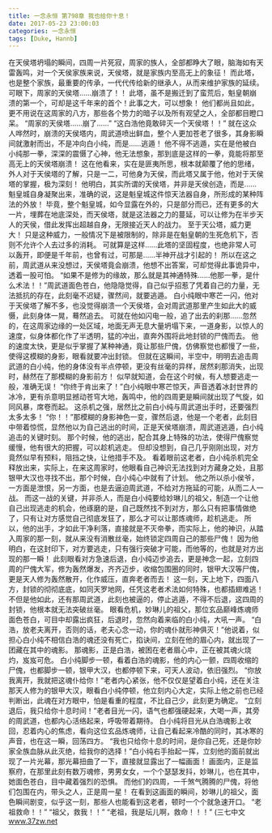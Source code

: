 ```yaml
---
title: 一念永恒 第798章 我也给你十息！
date: 2017-05-23 23:00:03
categories: 一念永恒
tags: [Duke, Hannb]
---
```


在天侯塔坍塌的瞬间，四周一片死寂，周家的族人，全部都睁大了眼，脑海如有天雷轰鸣，对一个天侯家族来说，天侯塔，就是家族内至高无上的象征！
而此塔，也是整个家族，最重要的传承，一代代传给新的继承人，从而来维护家族的延续。
可眼下，周家的天侯塔……崩溃了！！
此塔，虽不是搬迁到了蛮荒后，魁皇朝崩溃的第一个，可却是这千年来的首个！此事之大，可以想象！
他们都尚且如此，更不用说在这周家的八方，那些各个势力的暗子以及所有观望之人，全部都目瞪口呆。
“周家的天侯塔……崩了……”
“这白浩他竟敢碎灭一个天侯塔！！”
就在这众人哗然时，崩溃的天侯塔内，周武道喷出鲜血，整个人更加苍老了很多，其身影瞬间就激射而出，不是冲向白小纯，而是……逃遁！
他不得不逃遁，实在是他被白小纯那一拳，深深的震慑了心神，他无法想象，那到底是这样的一拳，竟能将那至高无上的天侯塔崩溃！
这在他看来，实在是匪夷所思，根本就颠覆了他的思绪，外人对于天侯塔的了解，只是一二，可他身为天侯，而此塔又属于他，他对于天侯塔的掌握，极为深刻！
他明白，其实所谓的天侯塔，并非是天侯创造，而是……魁皇城自身凝聚出来，准确的说，这是魁皇城这件惊天法器自身，所形成的某种阵法的外放！
毕竟，整个魁皇城，如今显露在外的，只是部分而已，还有更多的大一片，埋葬在地底深处，而天侯塔，就是这法器之力的蔓延，可以让修为在半步天人的天侯，借此发挥出超越自身，无限接近天人的战力。
至于天公塔，威力更大！
只是这种威力，一般情况下是被限制的，除非是在魁皇朝的生死危机下，否则不允许个人去过多的消耗。
可就算是这样……此塔的坚固程度，也绝非常人可以轰开，即便是千年前，也曾有过，可那是……半神开战才引起的！
所以在这之前，周武道从来没想过，天侯塔竟会崩溃，他想不出答案，可却觉得此事诡异中，透着一股可怕。
“如果不是修为的缘故，那么就是其神通特殊……他那一拳，是什么术法！！”周武道面色苍白，他隐隐觉得，自己似乎招惹了凭着自己的力量，无法抵抗的存在，此刻毫不迟疑，骤然间，就要逃遁。
白小纯眼中寒芒一闪，他对于天侯塔了解不多，也没觉得崩溃一个天侯塔，会对周武道那里产生如此大的威慑，此刻身体一晃，蓦然追去。
可就在他如闪电一般，追了出去的刹那……忽然的，在这周家边缘的一处区域，地面无声无息大量坍塌下来，一道身影，以惊人的速度，似身体都化作了半透明，猛的冲出，直奔外围将此地封锁的尸傀而去。
他的速度太快，更是似乎掌握了某种神通，竟让那些尸傀，仿佛察觉也都慢了一些，使得这模糊的身影，眼看就要冲出封锁。
但就在这瞬间，半空中，明明去追击周武道的白小纯，他的身体没有半点停顿，更没有丝毫的异样，居然刹那消失，出现时，赫然在了那模糊的身影前方！
似早就知道，会在这个时候，有人想要逃走一般，准确无误！
“你终于肯出来了！”白小纯眼中寒芒惊天，声音透着冰封世界的冰冷，更有杀意明显撼动苍穹大地，轰鸣中，他的四周更是瞬间就出现了气旋，如同风暴，席卷而起。
这杀机之强，居然比之前白小纯与周武道出手时，还要强烈太多太多！
“你！！”那模糊的身影神色一变，骤然后退，他是一个老者，此刻目中带着惊慌，显然他以为自己逃出的时间，正是天侯塔崩溃，周武道逃遁，白小纯追击的关键时刻。
那个时候，他的逃出，配合其身上特殊的功法，使得尸傀察觉缓慢，他有很大的把握，可以趁机逃走。
但却没想到，自己几乎刚刚出现，对方竟然似早有预料，阻挡之快，让他措手不及。
看着眼前这老者，白小纯杀机完全释放出来，实际上，在来这周家时，他眼看自己神识无法找到对方藏身之处，且那银甲大汉也寻找不出，那个时候，白小纯心中就有了计划。
他之所以杀小侯爷，一方面是泄恨，另一方面，也是去逼迫周武道，不给对方拖延的可能，从而二人一战。
而这一战的关键，并非杀人，而是白小纯要给妙琳儿的祖父，制造一个让他自己出现逃走的机会，他琢磨的是，自己既然找不到对方，那么只有把事情做绝了，只有让对方感觉自己彻底发狂了，那么才可以让那炼魂师，趁机逃走。
所以，他的出手，才如此干净利落，直接就是不灭帝拳，而实际上，他的神识，从踏入周家的那一刻，就从来没有消散丝毫，始终锁定四周自己的那些尸傀！
因为他明白，在这封印下，对方要逃走，只有强行突破才可能，而他等的，也就是对方出现的那一瞬！
此刻眼看对方急速后退，白小纯迈步追去，更是神念一起，立刻四周的尸傀大军，修为轰然爆发，齐齐迈步，收缩包围圈的同时，银甲大汉等尸傀，更是天人修为轰然散开，化作威压，直奔老者而去！
这一刻，天上地下，四面八方，封锁的彻彻底底，如同天罗地网，任凭这老者术法如何特殊，也都插翅难逃！
不但是他如此，还有那周武道，此刻也被逼的，停止逃遁，不得不后退，这四周的封锁，他根本就无法突破丝毫。
眼看危机，妙琳儿的祖父，那位玄品巅峰炼魂师面色苍白，可目中却露出疯狂，后退时，忽然向着来临的白小纯，大吼一声。
“白浩，放老夫离开，否则的话，老夫心念一动，你的魂仆就形神俱灭！”他说着，似担心白小纯不相信白浩的魂还没有死亡，掐诀间，立刻在他的眉心内，就出现了一团藏在其中的魂影。
那魂影，正是白浩，被困在老者眉心中，正在被其魂火烧灼，岌岌可危。
白小纯脚步一顿，看着白浩的魂影，他的内心一颤，四周收缩的尸傀，也都脚步一顿，银甲大汉，也都停顿下来，可天人波动，依旧强烈。
“你放我离开，我就把这魂仆给你！”老者内心紧张，他不仅仅是望着白小纯，还在关注那天人修为的银甲大汉，眼看白小纯停顿，他立刻内心大定，实际上他之前也已经判断出，此魂在对方眼中，怕是看重的程度，不比自己少，此刻更为确定。
“立刻退后，我只给你十息时间！”老者目光一闪，语气也都强硬起来，大喝一声，其旁的周武道，也都内心活络起来，呼吸带着期待。
白小纯将目光从白浩魂影上收回，忍着内心的焦虑，看向这位玄品炼魂师，让自己看起来冷酷的同时，其冰寒的声音，也在这一瞬，回荡四方。
“我也只给你十息的时间，是你自己死，还是你妙家全族血脉从此灭绝，给我你的选择！”白小纯右手抬起一挥，立刻他的面前就出现了一片光幕，那光幕扭曲了一下，直接就显露出了一幅画面！
画面内，正是监察府，在那里此刻有数万魂修，男男女女，一个个瑟瑟发抖，妙琳儿，也在其中，她面色苍白，目中藏着强烈的恐惧。
而他们的四周，一千煞气腾腾的尸傀，将他们包围在内，带头之人，正是周一星！
在看到这画面的瞬间，妙琳儿的祖父，面色瞬间剧变，似乎这一刻，那些人也能看到这老者，顿时一个个就急速开口。
“老祖救命！！”
“祖父，救我！！”
“老祖，我是坛儿啊，救命！！！”
(三七中文 www.37zw.net
